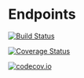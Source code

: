 # Endpoints

[![Build Status](https://travis-ci.org/amellnik/Endpoints.jl.svg?branch=master)](https://travis-ci.org/amellnik/Endpoints.jl)

[![Coverage Status](https://coveralls.io/repos/amellnik/Endpoints.jl/badge.svg?branch=master&service=github)](https://coveralls.io/github/amellnik/Endpoints.jl?branch=master)

[![codecov.io](http://codecov.io/github/amellnik/Endpoints.jl/coverage.svg?branch=master)](http://codecov.io/github/amellnik/Endpoints.jl?branch=master)
